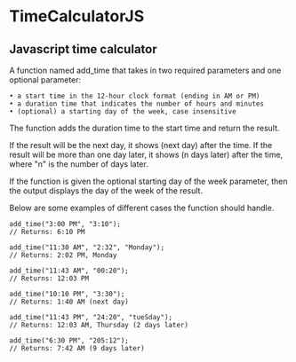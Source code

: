 # TimeCalculatorJS
## Javascript time calculator

A function named add_time that takes in two required parameters and one optional parameter:

    • a start time in the 12-hour clock format (ending in AM or PM)
    • a duration time that indicates the number of hours and minutes
    • (optional) a starting day of the week, case insensitive
    
The function adds the duration time to the start time and return the result.

If the result will be the next day, it shows (next day) after the time. If the result will be more than one day later, it shows (n days later) after the time, where "n" is the number of days later.

If the function is given the optional starting day of the week parameter, then the output displays the day of the week of the result.

Below are some examples of different cases the function should handle.
```
add_time("3:00 PM", "3:10");
// Returns: 6:10 PM

add_time("11:30 AM", "2:32", "Monday");
// Returns: 2:02 PM, Monday

add_time("11:43 AM", "00:20");
// Returns: 12:03 PM

add_time("10:10 PM", "3:30");
// Returns: 1:40 AM (next day)

add_time("11:43 PM", "24:20", "tueSday");
// Returns: 12:03 AM, Thursday (2 days later)

add_time("6:30 PM", "205:12");
// Returns: 7:42 AM (9 days later)
```
